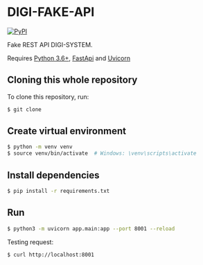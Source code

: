 # DIGI-FAKE-API

[![PyPI](https://img.shields.io/pypi/v/json-server.py.svg)](https://pypi.org/project/json-server.py/)

Fake REST API DIGI-SYSTEM.

Requires [Python 3.6+](https://pypi.org/project/json-server.py/), [FastApi](https://fastapi.tiangolo.com/) and [Uvicorn](https://www.uvicorn.org/)

## Cloning this whole repository

To clone this repository, run:
``` bash
$ git clone 
```
## Create virtual environment

```bash
$ python -m venv venv
$ source venv/bin/activate  # Windows: \venv\scripts\activate
```

## Install dependencies
```bash
$ pip install -r requirements.txt
```


## Run
```sh
$ python3 -m uvicorn app.main:app --port 8001 --reload  
```

Testing request:

```sh
$ curl http://localhost:8001
```
